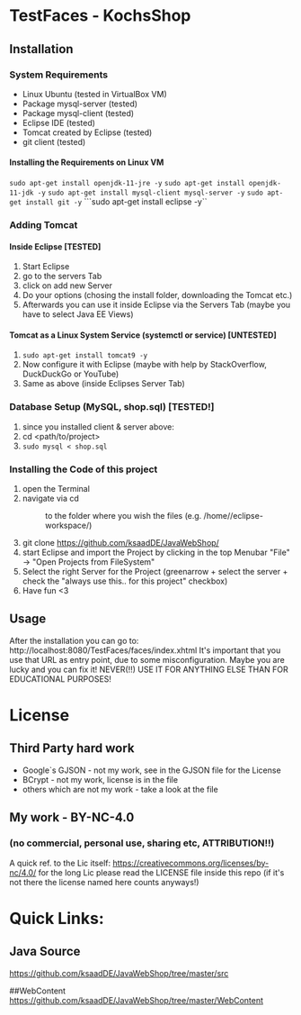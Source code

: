 # TestFaces - KochsShop

## Installation
### System Requirements
* Linux Ubuntu (tested in VirtualBox VM)
* Package mysql-server (tested)
* Package mysql-client (tested)
* Eclipse IDE (tested)
* Tomcat created by Eclipse (tested)
* git client (tested)

#### Installing the Requirements on Linux VM
```sudo apt-get install openjdk-11-jre -y``` 
```sudo apt-get install openjdk-11-jdk -y```
```sudo apt-get install mysql-client mysql-server -y``` 
```sudo apt-get install git -y```
```sudo apt-get install eclipse -y``

### Adding Tomcat 
#### Inside Eclipse [TESTED]
1. Start Eclipse
2. go to the servers Tab
3. click on add new Server
4. Do your options (chosing the install folder, downloading the Tomcat etc.)
5. Afterwards you can use it inside Eclipse via the Servers Tab (maybe you have to select Java EE Views)

#### Tomcat as a Linux System Service (systemctl or service) [UNTESTED]
1. `sudo apt-get install tomcat9 -y`
2. Now configure it with Eclipse (maybe with help by StackOverflow, DuckDuckGo or YouTube)
3. Same as above (inside Eclipses Server Tab)

### Database Setup (MySQL, shop.sql) [TESTED!]
1. since you installed client & server above:
2. cd <path/to/project>
3. `sudo mysql < shop.sql`

### Installing the Code of this project
1. open the Terminal
2. navigate via cd <dir> to the folder where you wish the files (e.g. /home/<user>/eclipse-workspace/)
3. git clone https://github.com/ksaadDE/JavaWebShop/ 
4. start Eclipse and import the Project by clicking in the top Menubar "File" -> "Open Projects from FileSystem"
5. Select the right Server for the Project (greenarrow + select the server + check the "always use this.. for this project" checkbox)
6. Have fun <3


## Usage
After the installation you can go to: http://localhost:8080/TestFaces/faces/index.xhtml
It's important that you use that URL as entry point, due to some misconfiguration. 
Maybe you are lucky and you can fix it!
NEVER(!!) USE IT FOR ANYTHING ELSE THAN FOR EDUCATIONAL PURPOSES!

# License
## Third Party hard work
* Google`s GJSON - not my work, see in the GJSON file for the License
* BCrypt - not my work, license is in the file
* others which are not my work - take a look at the file

## My work -  BY-NC-4.0 
### (no commercial, personal use, sharing etc, ATTRIBUTION!!)
A quick ref. to the Lic itself: https://creativecommons.org/licenses/by-nc/4.0/
for the long Lic please read the LICENSE file inside this repo (if it's not there the license named here counts anyways!)

# Quick Links:
## Java Source
https://github.com/ksaadDE/JavaWebShop/tree/master/src

##WebContent
https://github.com/ksaadDE/JavaWebShop/tree/master/WebContent

